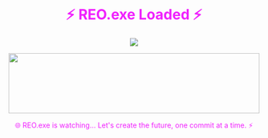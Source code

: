 <h1 align="center" style="color:#f022fe;">⚡ REO.exe Loaded ⚡</h1>

<p align="center">
  <img src="https://readme-typing-svg.herokuapp.com?font=Orbitron&size=24&duration=4000&color=F022FE&center=true&vCenter=true&lines=Full-Stack+Dev+%26+Cybersecurity+Apprentice;Code+Addict+⚡;System+Hacker+In+Progress..._" />
</p>

<p align="center">
  <img src="https://media0.giphy.com/media/v1.Y2lkPTc5MGI3NjExbWxhaDc3NWYzMjgxNXFlYXdjODVsMjV1NTlkbXIwZWlyazIxcjN2dyZlcD12MV9pbnRlcm5hbF9naWZfYnlfaWQmY3Q9Zw/l378BWhbbW8FJiq1W/giphy.gif" height="120" width="500"/>
</p>


<p align="center" style="color:#f022fe;">
  🌐 REO.exe is watching... Let's create the future, one commit at a time. ⚡
</p>
